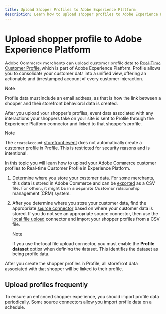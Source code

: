 ```yaml
---
title: Upload Shopper Profiles to Adobe Experience Platform
description: Learn how to upload shopper profiles to Adobe Experience Platform.
---
```

# Upload shopper profile to Adobe Experience Platform

Adobe Commerce merchants can upload customer profile data to [Real-Time Customer Profile](https://experienceleague.adobe.com/docs/experience-platform/profile/home.html), which is part of Adobe Experience Platform. Profile allows you to consolidate your customer data into a unified view, offering an actionable and timestamped account of every customer interaction.

>[!NOTE]
>
> Profile data must include an email address, as that is how the link between a shopper and their storefront behavioral data is created.

After you upload your shopper's profiles, event data associated with any interactions your shoppers take on your site is sent to Profile through the Experience Platform connector and linked to that shopper's profile.

>[!NOTE]
>
> The `createAccount` [storefront event](events.md) does not automatically create a customer profile in Profile. This is restricted for security reasons and is intentional.

In this topic you will learn how to upload your Adobe Commerce customer profiles to Real-time Customer Profile in Experience Platform.

1. Determine where you store your customer data. For some merchants, this data is stored in Adobe Commerce and can be [exported](https://docs.magento.com/user-guide/system/data-export.html) as a CSV file. For others, it might be in a separate Customer relationship management (CRM) system.

1. After you determine where you store your customer data, find the appropriate [source connector](https://experienceleague.adobe.com/docs/experience-platform/sources/home.html?lang=en) based on where your customer data is stored. If you do not see an appropriate source connector, then use the [local file upload](https://experienceleague.adobe.com/docs/experience-platform/sources/ui-tutorials/create/local-system/local-file-upload.html) connector and import your shopper profiles from a CSV file.

    >[!NOTE]
    >
    > If you use the local file upload connector, you must enable the **Profile dataset** option when [defining the dataset](https://experienceleague.adobe.com/docs/experience-platform/sources/ui-tutorials/create/local-system/local-file-upload.html#use-an-existing-dataset). This identifies the dataset as being profile data.

After you create the shopper profiles in Profile, all storefront data associated with that shopper will be linked to their profile. 

## Upload profiles frequently

To ensure an enhanced shopper experience, you should import profile data periodically. Some source connectors allow you import profile data on a schedule.
